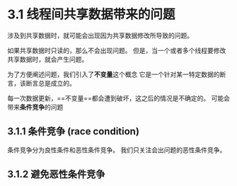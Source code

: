 # 3.1 线程间共享数据带来的问题

涉及到共享数据时，就可能会出现因为共享数据修改所导致的问题。

如果共享数据时只读的，那么不会出现问题。
但是，当一个或者多个线程要修改共享数据时，就会产生问题。

为了方便阐述问题，我们引入了**不变量**这个概念
它是一个针对某一特定数据的断言，该断言总是成立的。

每一次数据更新，==不变量==都会遭到破坏，这之后的情况是不确定的。
可能会带来**条件竞争**的问题

## 3.1.1 条件竞争 (race condition)

条件竞争分为良性条件和恶性条件竞争。
我们只关注会出问题的恶性条件竞争。

## 3.1.2 避免恶性条件竞争
